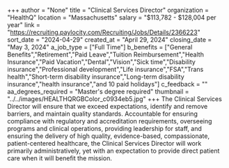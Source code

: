 +++
author = "None"
title = "Clinical Services Director"
organization = "HealthQ"
location = "Massachusetts"
salary = "$113,782 - $128,004 per year"
link = "https://recruiting.paylocity.com/Recruiting/Jobs/Details/2366223"
sort_date = "2024-04-29"
created_at = "April 29, 2024"
closing_date = "May 3, 2024"
a_job_type = ["Full Time"]
b_benefits = ["General Benefits","Retirement","Paid Leave","Tuition Reimbursement","Health Insurance","Paid Vacation","Dental","Vision","Sick time","Disability insurance","Professional development","Life insurance","FSA","Trans health","Short-term disability insurance","Long-term disability insurance","health insurance","and 10 paid holidays"]
c_feedback = ""
aa_degrees_required = "Master's degree required"
thumbnail = "../../images/HEALTHQRGBColor_c0934eb5.jpg"
+++
 The Clinical Services Director will ensure that we exceed expectations, identify and remove barriers, and maintain quality standards. Accountable for ensuring compliance with regulatory and accreditation requirements, overseeing programs and clinical operations, providing leadership for staff, and ensuring the delivery of high quality, evidence-based, compassionate, patient-centered healthcare, the Clinical Services Director will work primarily administratively, yet with an expectation to provide direct patient care when it will benefit the mission. 

